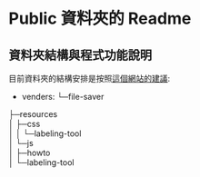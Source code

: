 # Public 資料夾的 Readme

## 資料夾結構與程式功能說明

目前資料夾的結構安排是按照[這個網站的建議](http://appcropolis.com/blog/web-technology/organize-html-css-javascript-files/):

+ venders:     └─file-saver


├─resources <br/>
│  ├─css <br/>
│  │  └─labeling-tool <br/>
│  └─js <br/>
│      ├─howto <br/>
│      └─labeling-tool <br/>
